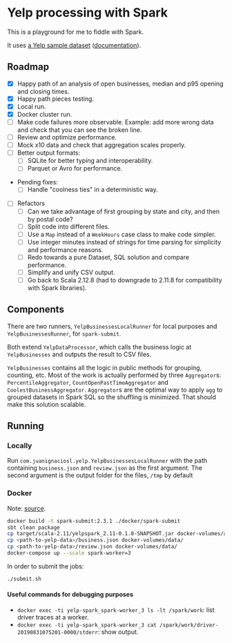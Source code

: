 # Yelp processing with Spark

This is a playground for me to fiddle with Spark.

It uses [a Yelp sample dataset](https://www.yelp.com/dataset/) ([documentation](https://www.yelp.com/dataset/documentation/main)).

## Roadmap

- [X] Happy path of an analysis of open businesses, median and p95 opening and closing times.
- [X] Happy path pieces testing.
- [X] Local run.
- [X] Docker cluster run.
- [ ] Make code failures more observable. Example: add more wrong data and check that you can see the broken line.
- [ ] Review and optimize performance.
- [ ] Mock x10 data and check that aggregation scales properly.
- [ ] Better output formats:
  - [ ] SQLite for better typing and interoperability.
  - [ ] Parquet or Avro for performance.
- Pending fixes:
  - [ ] Handle "coolness ties" in a deterministic way.
- [ ] Refactors
    - [ ] Can we take advantage of first grouping by state and city, and then by postal code?
    - [ ] Split code into different files.
    - [ ] Use a `Map` instead of a `WeekHours` case class to make code simpler.
    - [ ] Use integer minutes instead of strings for time parsing for simplicity and performance reasons.
    - [ ] Redo towards a pure Dataset, SQL solution and compare performance.
    - [ ] Simplify and unify CSV output.
    - [ ] Go back to Scala 2.12.8 (had to downgrade to 2.11.8 for compatibility with Spark libraries).

## Components

There are two runners, `YelpBusinessesLocalRunner` for local purposes and `YelpBusinessesRunner`, for `spark-submit`.

Both extend `YelpDataProcessor`, which calls the business logic at `YelpBusinesses` and outputs the result to CSV files.

`YelpBusinesses` contains all the logic in public methods for grouping, counting, etc.
Most of the work is actually performed by three `Aggregator`s:
`PercentileAggregator`, `CountOpenPastTimeAggregator` and `CoolestBusinessAggregator`.
`Aggregator`s are the optimal way to apply `agg` to grouped datasets in Spark SQL so the
shuffling is minimized. That should make this solution scalable.

## Running

### Locally

Run `com.juanignaciosl.yelp.YelpBusinessesLocalRunner` with the path containing `business.json` and `review.json` as the first argument.
The second argument is the output folder for the files, `/tmp` by default

### Docker

Note: [source](https://github.com/mvillarrealb/docker-spark-cluster).

```bash
docker build -t spark-submit:2.3.1 ./docker/spark-submit
sbt clean package
cp target/scala-2.11/yelpspark_2.11-0.1.0-SNAPSHOT.jar docker-volumes/apps/
cp <path-to-yelp-data>/business.json docker-volumes/data/
cp <path-to-yelp-data>/review.json docker-volumes/data/
docker-compose up --scale spark-worker=3
```

In order to submit the jobs:

```bash
./submit.sh
```

#### Useful commands for debugging purposes

- `docker exec -ti yelp-spark_spark-worker_3 ls -lt /spark/work`: list driver traces at a worker.
- `docker exec -ti yelp-spark_spark-worker_3 cat /spark/work/driver-20190831075201-0000/stderr`: show output.

